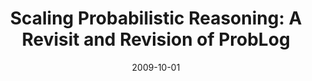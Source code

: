 ---
title: "Scaling Probabilistic Reasoning: A Revisit and Revision of ProbLog"
collection: publications
category: conferences
permalink: /publication/2026-CAV-paper-title-number-1
date: 2009-10-01
venue: 'In processing of CAV, 2026'
slidesurl: 'http://academicpages.github.io/files/slides1.pdf'
paperurl: 'http://academicpages.github.io/files/paper1.pdf'
bibtexurl: 'http://academicpages.github.io/files/bibtex1.bib'
---
